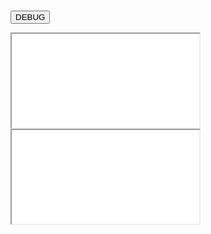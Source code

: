 
<head>
<meta charset='UTF-8'>
<meta http-equiv="Permissions-Policy" content="interest-cohort=()">
<meta http-equiv="Permissions-Policy" content="browsing-topics=()">
<link rel=stylesheet href='./reset.css'>
<link rel=stylesheet href='./demo-galley.css'>

<style>

  body {
    padding:                5mm; }

</style>

</head>


<button id=debug>DEBUG</button>

<pl-page class=template>
<pl-frameholder><iframe src='./demo-galley.html'></iframe></pl-frameholder>
<pl-frameholder><iframe src='./demo-galley.html'></iframe></pl-frameholder>
</pl-page>

<script src='/browserified/mudom.js'></script>
<script src='./mudom2.js'></script>
<script src='./ops2.js'></script>

